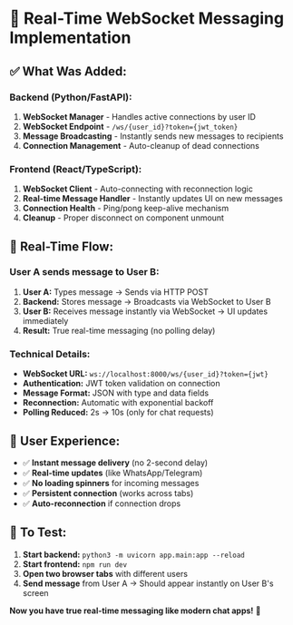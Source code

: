 # 🚀 Real-Time WebSocket Messaging Implementation

## ✅ **What Was Added:**

### **Backend (Python/FastAPI):**
1. **WebSocket Manager** - Handles active connections by user ID
2. **WebSocket Endpoint** - `/ws/{user_id}?token={jwt_token}`
3. **Message Broadcasting** - Instantly sends new messages to recipients
4. **Connection Management** - Auto-cleanup of dead connections

### **Frontend (React/TypeScript):**
1. **WebSocket Client** - Auto-connecting with reconnection logic
2. **Real-time Message Handler** - Instantly updates UI on new messages
3. **Connection Health** - Ping/pong keep-alive mechanism
4. **Cleanup** - Proper disconnect on component unmount

## 🔄 **Real-Time Flow:**

### **User A sends message to User B:**
1. **User A:** Types message → Sends via HTTP POST
2. **Backend:** Stores message → Broadcasts via WebSocket to User B
3. **User B:** Receives message instantly via WebSocket → UI updates immediately
4. **Result:** True real-time messaging (no polling delay)

### **Technical Details:**
- **WebSocket URL:** `ws://localhost:8000/ws/{user_id}?token={jwt}`
- **Authentication:** JWT token validation on connection
- **Message Format:** JSON with type and data fields
- **Reconnection:** Automatic with exponential backoff
- **Polling Reduced:** 2s → 10s (only for chat requests)

## 📱 **User Experience:**
- ✅ **Instant message delivery** (no 2-second delay)
- ✅ **Real-time updates** (like WhatsApp/Telegram)
- ✅ **No loading spinners** for incoming messages
- ✅ **Persistent connection** (works across tabs)
- ✅ **Auto-reconnection** if connection drops

## 🔧 **To Test:**
1. **Start backend:** `python3 -m uvicorn app.main:app --reload`
2. **Start frontend:** `npm run dev`
3. **Open two browser tabs** with different users
4. **Send message** from User A → Should appear instantly on User B's screen

**Now you have true real-time messaging like modern chat apps!** 🎉
